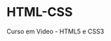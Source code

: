 # HTML-CSS
 Curso em Video - HTML5 e CSS3

 <a href="https://lfgrijo.github.io/HTML-CSS/Exercicios/ex001/index.html">
